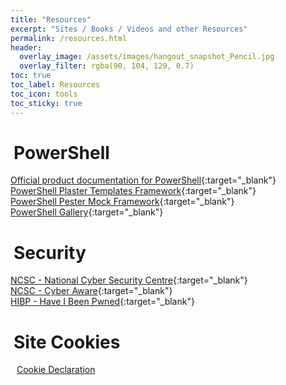 ```yaml
---
title: "Resources"
excerpt: "Sites / Books / Videos and other Resources"
permalink: /resources.html
header:
  overlay_image: /assets/images/hangout_snapshot_Pencil.jpg
  overlay_filter: rgba(90, 104, 129, 0.7)
toc: true
toc_label: Resources
toc_icon: tools
toc_sticky: true
---
```


# <i class="fas fa-book" aria-hidden="true" style="color: white; margin-right:5px;"></i> PowerShell

[Official product documentation for PowerShell][1]{:target="_blank"}<br>
[PowerShell Plaster Templates Framework][2]{:target="_blank"}<br>
[PowerShell Pester Mock Framework][3]{:target="_blank"}<br>
[PowerShell Gallery][7]{:target="_blank"}

# <i class="fas fa-book" aria-hidden="true" style="color: white; margin-right:5px;"></i> Security

[NCSC - National Cyber Security Centre][4]{:target="_blank"}<br>
[NCSC - Cyber Aware][5]{:target="_blank"}<br>
[HIBP - Have I Been Pwned][6]{:target="_blank"}

# <i class="fas fa-book" aria-hidden="true" style="color: white; margin-right:5px;"></i> Site Cookies

[<i class="fas fa-cookie-bite" aria-hidden="true" style="color: white; margin-right:10px;"></i>Cookie Declaration][8]


[1]: https://docs.microsoft.com/en-gb/powershell/
[2]: https://github.com/PowerShellOrg/Plaster
[3]: https://pester.dev/
[4]: https://www.ncsc.gov.uk/
[5]: https://www.ncsc.gov.uk/cyberaware/home
[6]: https://haveibeenpwned.com/
[7]: https://www.powershellgallery.com/
[8]: /CookieDeclaration.html
